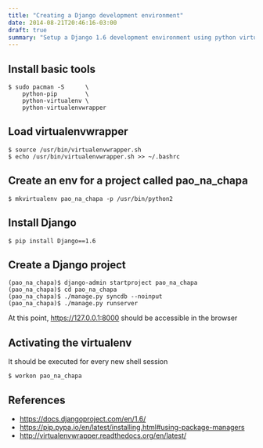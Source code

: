 ```yaml
---
title: "Creating a Django development environment"
date: 2014-08-21T20:46:16-03:00
draft: true
summary: "Setup a Django 1.6 development environment using python virtualenv."
---
```


## Install basic tools

```shell
$ sudo pacman -S      \
    python-pip        \
    python-virtualenv \
    python-virtualenvwrapper
```

## Load virtualenvwrapper

```shell
$ source /usr/bin/virtualenvwrapper.sh
$ echo /usr/bin/virtualenvwrapper.sh >> ~/.bashrc
```


## Create an env for a project called **pao_na_chapa**

```shell
$ mkvirtualenv pao_na_chapa -p /usr/bin/python2
```


## Install Django

```shell
$ pip install Django==1.6
```

## Create a Django project

```shell
(pao_na_chapa)$ django-admin startproject pao_na_chapa
(pao_na_chapa)$ cd pao_na_chapa
(pao_na_chapa)$ ./manage.py syncdb --noinput
(pao_na_chapa)$ ./manage.py runserver
```

At this point, https://127.0.0.1:8000 should be accessible in the browser


## Activating the **virtualenv**

It should be executed for every new shell session

```shell
$ workon pao_na_chapa
```


## References

* https://docs.djangoproject.com/en/1.6/
* https://pip.pypa.io/en/latest/installing.html#using-package-managers
* http://virtualenvwrapper.readthedocs.org/en/latest/